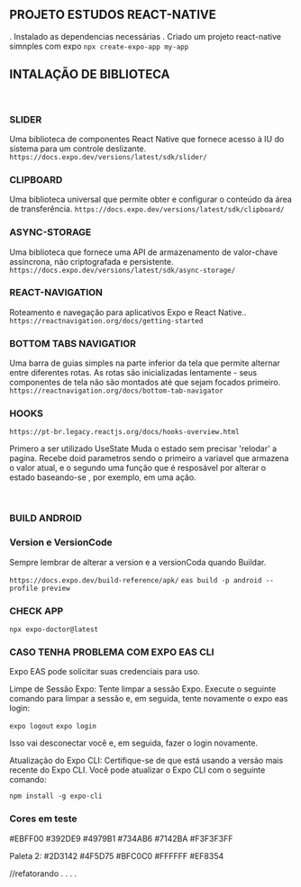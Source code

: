 ## PROJETO ESTUDOS REACT-NATIVE

. Instalado as dependencias necessárias
. Criado um projeto react-native simnples com expo
`npx create-expo-app my-app`
<br>

## INTALAÇÃO DE BIBLIOTECA

<br>

### SLIDER

Uma biblioteca de componentes React Native que fornece acesso à IU do sistema para um controle deslizante.
`https://docs.expo.dev/versions/latest/sdk/slider/`
<br>

### CLIPBOARD

Uma biblioteca universal que permite obter e configurar o conteúdo da área de transferência.
`https://docs.expo.dev/versions/latest/sdk/clipboard/`
<br>

### ASYNC-STORAGE

Uma biblioteca que fornece uma API de armazenamento de valor-chave assíncrona, não criptografada e persistente.
`https://docs.expo.dev/versions/latest/sdk/async-storage/`
<br>

### REACT-NAVIGATION

Roteamento e navegação para aplicativos Expo e React Native..
`https://reactnavigation.org/docs/getting-started`
<br>

### BOTTOM TABS NAVIGATIOR

Uma barra de guias simples na parte inferior da tela que permite alternar entre diferentes rotas. As rotas são inicializadas lentamente - seus componentes de tela não são montados até que sejam focados primeiro.
`https://reactnavigation.org/docs/bottom-tab-navigator`
<br>

### HOOKS

`https://pt-br.legacy.reactjs.org/docs/hooks-overview.html`

Primero a ser utilizado UseState
Muda o estado sem precisar 'relodar' a pagina.
Recebe doid parametros sendo o primeiro a variavel que armazena o valor atual, e o segundo uma função que é resposável por alterar o estado baseando-se , por exemplo, em uma ação.

<br>

### BUILD ANDROID

### Version e VersionCode

Sempre lembrar de alterar a version e a versionCoda quando Buildar.

`https://docs.expo.dev/build-reference/apk/`
`eas build -p android --profile preview`

### CHECK APP

`npx expo-doctor@latest`

### CASO TENHA PROBLEMA COM EXPO EAS CLI

Expo EAS pode solicitar suas credenciais para uso.

Limpe de Sessão Expo:
Tente limpar a sessão Expo. Execute o seguinte comando para limpar a sessão e, em seguida, tente novamente o expo eas login:

`expo logout`
`expo login`

Isso vai desconectar você e, em seguida, fazer o login novamente.

Atualização do Expo CLI:
Certifique-se de que está usando a versão mais recente do Expo CLI. Você pode atualizar o Expo CLI com o seguinte comando:

`npm install -g expo-cli`

### Cores em teste
#EBFF00
#392DE9
#4979B1
#734AB6
#7142BA
#F3F3F3FF


Paleta 2:
#2D3142
#4F5D75
#BFC0C0
#FFFFFF
#EF8354

//refatorando . . . .